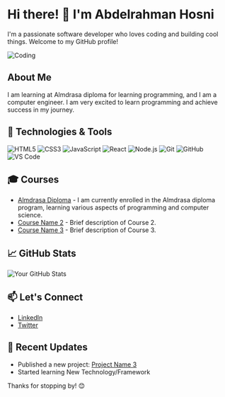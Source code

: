 # Hi there! 👋 I'm Abdelrahman Hosni

I'm a passionate software developer who loves coding and building cool things. Welcome to my GitHub profile!

![Coding](https://www.bing.com/images/search?view=detailV2&ccid=15Ck9QYm&id=60C7891A89E1BACDFCBF7DB97D1B2DF407C233F7&thid=OIP.15Ck9QYmcclxb_ofhM_AaAHaE8&mediaurl=https%3a%2f%2fimages.pexels.com%2fphotos%2f1181675%2fpexels-photo-1181675.jpeg%3fcs%3dsrgb%26dl%3dcomputer-connection-data-1181675.jpg%26fm%3djpg&cdnurl=https%3a%2f%2fth.bing.com%2fth%2fid%2fR.d790a4f5062671c9716ffa1f84cfc068%3frik%3d9zPCB%252fQtG325fQ%26pid%3dImgRaw%26r%3d0&exph=4016&expw=6016&q=beutifl+image+about+programming&simid=608019897720662240&FORM=IRPRST&ck=05EEA1498C14ADC4F7C123FC2313BAEA&selectedIndex=0&idpp=overlayview&ajaxhist=0&ajaxserp=0)

## About Me

I am learning at Almdrasa diploma for learning programming, and I am a computer engineer. I am very excited to learn programming and achieve success in my journey.

## 🔧 Technologies & Tools

![HTML5](https://img.shields.io/badge/HTML5-E34F26?style=flat&logo=html5&logoColor=white)
![CSS3](https://img.shields.io/badge/CSS3-1572B6?style=flat&logo=css3&logoColor=white)
![JavaScript](https://img.shields.io/badge/JavaScript-F7DF1E?style=flat&logo=javascript&logoColor=black)
![React](https://img.shields.io/badge/React-61DAFB?style=flat&logo=react&logoColor=white)
![Node.js](https://img.shields.io/badge/Node.js-339933?style=flat&logo=node.js&logoColor=white)
![Git](https://img.shields.io/badge/Git-F05032?style=flat&logo=git&logoColor=white)
![GitHub](https://img.shields.io/badge/GitHub-181717?style=flat&logo=github&logoColor=white)
![VS Code](https://img.shields.io/badge/VS_Code-007ACC?style=flat&logo=visual-studio-code&logoColor=white)

## 🎓 Courses

- [Almdrasa Diploma](link_to_almdrasa_diploma) - I am currently enrolled in the Almdrasa diploma program, learning various aspects of programming and computer science.
- [Course Name 2](link_to_course_2) - Brief description of Course 2.
- [Course Name 3](link_to_course_3) - Brief description of Course 3.

## 📈 GitHub Stats

![Your GitHub Stats](https://github-readme-stats.vercel.app/api?username=Abdo-Hosni123&show_icons=true&hide=contribs,issues&count_private=true&hide_title=true&theme=radical)

## 📫 Let's Connect

- [LinkedIn](www.linkedin.com/in/abdelrahman-hosni)
- [Twitter](link_to_twitter)

## 🚀 Recent Updates

- Published a new project: [Project Name 3](https://github.com/your_username/link_to_project_3)
- Started learning New Technology/Framework

Thanks for stopping by! 😊
